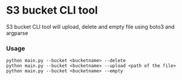 # S3 bucket CLI tool

S3 bucket CLI tool will upload, delete and empty file using boto3 and argparse


### Usage
```
python main.py --bucket <bucketname> --delete
python main.py --bucket <bucketname> --upload <path of the file>
python main.py --bucket <bucketname> --empty

```

